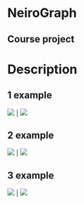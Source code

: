 # NeiroGraph
## Course project

# Description
## 1 example
<image src='3lines.png'> | <image src='3.png'>
## 2 example
<image src='5lines.png'> | <image src='5.png'>
## 3 example
<image src='10lines.png'> | <image src='10.png'>
